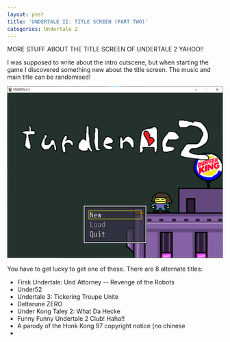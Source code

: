 ```yaml
---
layout: post
title: 'UNDERTALE II: TITLE SCREEN (PART TWO)'
categories: Undertale 2
---
```

MORE STUFF ABOUT THE TITLE SCREEN OF UNDERTALE 2 YAHOO!!

I was supposed to write about the intro cutscene, but when starting the game I discovered something new about the title screen. The music and main title can be randomised!

![](../images/turdlenac2.png)

You have to get lucky to get one of these. There are 8 alternate titles:

 - Firsk Undertale: Und Attorney -- Revenge of the Robots
 - Under52
 - Undertale 3: Tickering Troupe Unite
 - Deltarune ZERO
 - Under Kong Taley 2: What Da Hecke
 - Funny Funny Undertale 2 Club! Haha!!
 - A parody of the Honk Kong 97 copyright notice (no chinese
 - 
<!--stackedit_data:
eyJoaXN0b3J5IjpbMTE4NzYwNjg3Miw2OTI5OTY1ODAsLTE3Nj
U5MTM5MjQsLTE2MTQ3MTY3NF19
-->